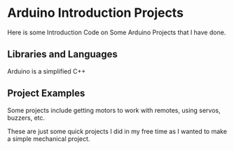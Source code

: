# Arduino Introduction Projects
Here is some Introduction Code on Some Arduino Projects that I have done.

<h2> Libraries and Languages </h2>
Arduino is a simplified C++ 

<h2> Project Examples </h2>

Some projects include getting motors to work with remotes, using servos, buzzers, etc. 

These are just some quick projects I did in my free time as I wanted to make a simple mechanical project. 
